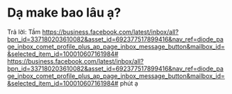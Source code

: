 # Dạ make bao lâu ạ?

Trả lời: Tầm https://business.facebook.com/latest/inbox/all?bpn_id=337180203610082&asset_id=692377517899416&nav_ref=diode_page_inbox_comet_profile_plus_ap_page_inbox_message_button&mailbox_id=&selected_item_id=100010607161984#
 https://business.facebook.com/latest/inbox/all?bpn_id=337180203610082&asset_id=692377517899416&nav_ref=diode_page_inbox_comet_profile_plus_ap_page_inbox_message_button&mailbox_id=&selected_item_id=100010607161984#
 phút ạ